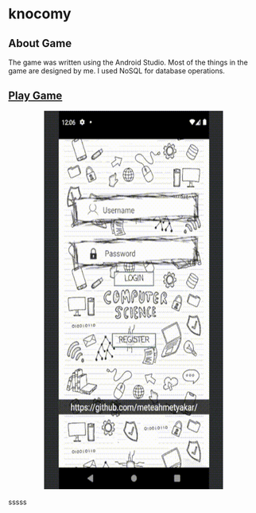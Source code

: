 # knocomy

## About Game
The game was written using the Android Studio. Most of the things in the game are designed by me. I used NoSQL for database operations.


## [Play Game](https://meteahmetyakar.github.io/#knocomy)

<p align="center">
  <img src="https://github.com/meteahmetyakar/knocomy/blob/main/images/gameplay.gif" width="360" height="760" />
  
</p>


sssss